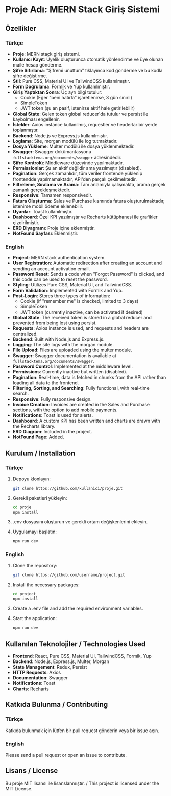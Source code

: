 # Proje Adı: MERN Stack Giriş Sistemi

## Özellikler

### Türkçe
- **Proje**: MERN stack giriş sistemi.
- **Kullanıcı Kayıt**: Üyelik oluşturunca otomatik yönlendirme ve üye olunan maile hesap gönderme.
- **Şifre Sıfırlama**: "Şifremi unuttum" tıklayınca kod gönderme ve bu kodla şifre değiştirme.
- **Stil**: Pure CSS, Material UI ve TailwindCSS kullanılmıştır.
- **Form Doğrulama**: Formik ve Yup kullanılmıştır.
- **Giriş Yaptıktan Sonra**: Üç ayrı bilgi tutulur:
  - Cookie (Eğer "beni hatırla" işaretlenirse, 3 gün sınırlı)
  - SimpleToken
  - JWT token (şu an pasif, istenirse aktif hale getirilebilir)
- **Global State**: Gelen token global reducer'da tutulur ve persist ile kaybolması engellenir.
- **İstekler**: Axios instance kullanılmış, requestler ve headerlar bir yerde toplanmıştır.
- **Backend**: Node.js ve Express.js kullanılmıştır.
- **Loglama**: Site, morgan modülü ile log tutmaktadır.
- **Dosya Yükleme**: Multer modülü ile dosya yüklenmektedir.
- **Swagger**: Swagger dokümantasyonu `fullstacktema.org/documents/swagger` adresindedir.
- **Şifre Kontrolü**: Middleware düzeyinde yapılmaktadır.
- **Permissionlar**: Şu an aktif değildir ama yazılmıştır (disabled).
- **Pagination**: Gerçek zamanlıdır, tüm veriler frontende yüklenip frontendde yapılmamaktadır, API'den parçalı çekilmektedir.
- **Filtreleme, Sıralama ve Arama**: Tam anlamıyla çalışmakta, arama gerçek zamanlı gerçekleşmektedir.
- **Responsive**: Tamamen responsivedir.
- **Fatura Oluşturma**: Sales ve Purchase kısmında fatura oluşturulmaktadır, istenirse mobil ödeme eklenebilir.
- **Uyarılar**: Toast kullanılmıştır.
- **Dashboard**: Özel KPI yazılmıştır ve Recharts kütüphanesi ile grafikler çizdirilmiştir.
- **ERD Diyagramı**: Proje içine eklenmiştir.
- **NotFound Sayfası**: Eklenmiştir.

### English
- **Project**: MERN stack authentication system.
- **User Registration**: Automatic redirection after creating an account and sending an account activation email.
- **Password Reset**: Sends a code when "Forgot Password" is clicked, and this code can be used to reset the password.
- **Styling**: Utilizes Pure CSS, Material UI, and TailwindCSS.
- **Form Validation**: Implemented with Formik and Yup.
- **Post-Login**: Stores three types of information:
  - Cookie (if "remember me" is checked, limited to 3 days)
  - SimpleToken
  - JWT token (currently inactive, can be activated if desired)
- **Global State**: The received token is stored in a global reducer and prevented from being lost using persist.
- **Requests**: Axios instance is used, and requests and headers are centralized.
- **Backend**: Built with Node.js and Express.js.
- **Logging**: The site logs with the morgan module.
- **File Upload**: Files are uploaded using the multer module.
- **Swagger**: Swagger documentation is available at `fullstacktema.org/documents/swagger`.
- **Password Control**: Implemented at the middleware level.
- **Permissions**: Currently inactive but written (disabled).
- **Pagination**: Real-time, data is fetched in chunks from the API rather than loading all data to the frontend.
- **Filtering, Sorting, and Searching**: Fully functional, with real-time search.
- **Responsive**: Fully responsive design.
- **Invoice Creation**: Invoices are created in the Sales and Purchase sections, with the option to add mobile payments.
- **Notifications**: Toast is used for alerts.
- **Dashboard**: A custom KPI has been written and charts are drawn with the Recharts library.
- **ERD Diagram**: Included in the project.
- **NotFound Page**: Added.

## Kurulum / Installation

### Türkçe
1. Depoyu klonlayın:
    ```bash
    git clone https://github.com/kullanici/proje.git
    ```
2. Gerekli paketleri yükleyin:
    ```bash
    cd proje
    npm install
    ```
3. .env dosyasını oluşturun ve gerekli ortam değişkenlerini ekleyin.

4. Uygulamayı başlatın:
    ```bash
    npm run dev
    ```

### English
1. Clone the repository:
    ```bash
    git clone https://github.com/username/project.git
    ```
2. Install the necessary packages:
    ```bash
    cd project
    npm install
    ```
3. Create a .env file and add the required environment variables.

4. Start the application:
    ```bash
    npm run dev
    ```

## Kullanılan Teknolojiler / Technologies Used

- **Frontend**: React, Pure CSS, Material UI, TailwindCSS, Formik, Yup
- **Backend**: Node.js, Express.js, Multer, Morgan
- **State Management**: Redux, Persist
- **HTTP Requests**: Axios
- **Documentation**: Swagger
- **Notifications**: Toast
- **Charts**: Recharts

## Katkıda Bulunma / Contributing

### Türkçe
Katkıda bulunmak için lütfen bir pull request gönderin veya bir issue açın.

### English
Please send a pull request or open an issue to contribute.

## Lisans / License

Bu proje MIT lisansı ile lisanslanmıştır. / This project is licensed under the MIT License.
